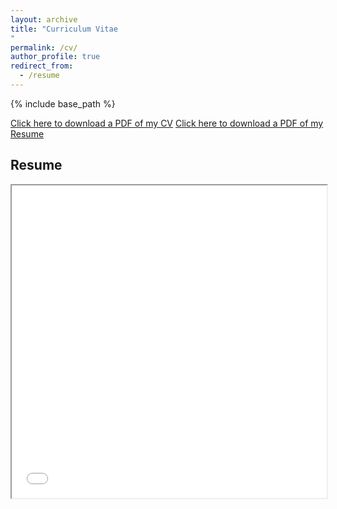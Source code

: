 ```yaml
---
layout: archive
title: "Curriculum Vitae
"
permalink: /cv/
author_profile: true
redirect_from:
  - /resume
---
```


{% include base_path %}

[Click here to download a PDF of my CV](http://saikath1.github.io/files/Bhattacharya_CV.pdf)
[Click here to download a PDF of my Resume](http://saikath1.github.io/files/Resume.pdf)
<body>
   <h2>Resume</h2>
   <iframe src="/files/Resume.pdf" width="100%" height="500px">
   </iframe>
 </body>
